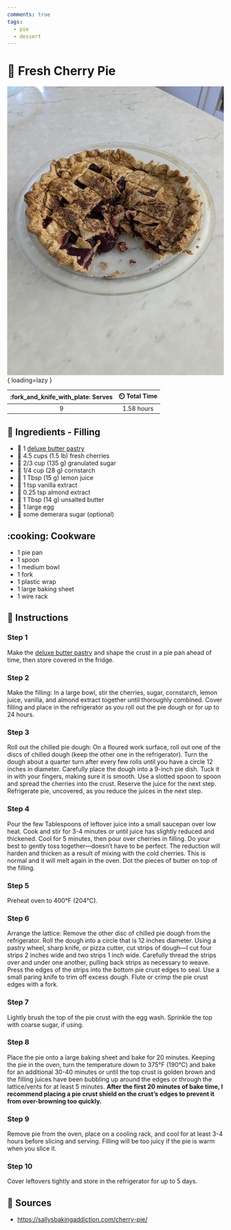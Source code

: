 ```yaml
---
comments: true
tags:
  - pie
  - dessert
---
```

# :pie: Fresh Cherry Pie

![Fresh Cherry Pie](../../assets/images/fresh-cherry-pie.jpg){ loading=lazy }

| :fork_and_knife_with_plate: Serves | :timer_clock: Total Time |
|:----------------------------------:|:-----------------------: |
| 9 | 1.58 hours |

## :salt: Ingredients - Filling

- :pie: 1 [deluxe butter pastry][1]
- :cherries: 4.5 cups (1.5 lb) fresh cherries
- :candy: 2/3 cup (135 g) granulated sugar
- :corn: 1/4 cup (28 g) cornstarch
- :lemon: 1 Tbsp (15 g) lemon juice
- :icecream: 1 tsp vanilla extract
- :chestnut: 0.25 tsp almond extract
- :butter: 1 Tbsp (14 g) unsalted butter
- :egg: 1 large egg
- :candy: some demerara sugar (optional)

## :cooking: Cookware

- 1 pie pan
- 1 spoon
- 1 medium bowl
- 1 fork
- 1 plastic wrap
- 1 large baking sheet
- 1 wire rack

## :pencil: Instructions

### Step 1

Make the [deluxe butter pastry][1] and shape the crust in a pie pan ahead of time, then store covered in the fridge.

### Step 2

Make the filling: In a large bowl, stir the cherries, sugar, cornstarch, lemon juice, vanilla, and almond extract
together until thoroughly combined. Cover filling and place in the refrigerator as you roll out the pie dough or
for up to 24 hours.

### Step 3

Roll out the chilled pie dough: On a floured work surface, roll out one of the discs of chilled dough (keep the other
one in the refrigerator). Turn the dough about a quarter turn after every few rolls until you have a circle 12 inches
in diameter. Carefully place the dough into a 9-inch pie dish. Tuck it in with your fingers, making sure it is
smooth. Use a slotted spoon to spoon and spread the cherries into the crust. Reserve the juice for the next step.
Refrigerate pie, uncovered, as you reduce the juices in the next step.

### Step 4

Pour the few Tablespoons of leftover juice into a small saucepan over low heat. Cook and stir for 3-4 minutes or until
juice has slightly reduced and thickened. Cool for 5 minutes, then pour over cherries in filling. Do your best to
gently toss together—doesn’t have to be perfect. The reduction will harden and thicken as a result of mixing with the
cold cherries. This is normal and it will melt again in the oven. Dot the pieces of butter on top of the filling.

### Step 5

Preheat oven to 400°F (204°C).

### Step 6

Arrange the lattice: Remove the other disc of chilled pie dough from the refrigerator. Roll the dough into a circle
that is 12 inches diameter. Using a pastry wheel, sharp knife, or pizza cutter, cut strips of dough—I cut four strips
2 inches wide and two strips 1 inch wide. Carefully thread the strips over and under one another, pulling back strips
as necessary to weave. Press the edges of the strips into the bottom pie crust edges to seal. Use a small paring
knife to trim off excess dough. Flute or crimp the pie crust edges with a fork.

### Step 7

Lightly brush the top of the pie crust with the egg wash. Sprinkle the top with coarse sugar, if using.

### Step 8

Place the pie onto a large baking sheet and bake for 20 minutes. Keeping the pie in the oven, turn the temperature down
to 375°F (190°C) and bake for an additional 30-40 minutes or until the top crust is golden brown and the filling juices
have been bubbling up around the edges or through the lattice/vents for at least 5 minutes. **After the first 20
minutes of bake time, I recommend placing a pie crust shield on the crust’s edges to prevent it from over-browning too
quickly.**

### Step 9

Remove pie from the oven, place on a cooling rack, and cool for at least 3-4 hours before slicing and serving. Filling
will be too juicy if the pie is warm when you slice it.

### Step 10

Cover leftovers tightly and store in the refrigerator for up to 5 days.

## :link: Sources

- <https://sallysbakingaddiction.com/cherry-pie/>

[1]: <../../ingredients/pastry-dough/deluxe-butter-pastry.md>
